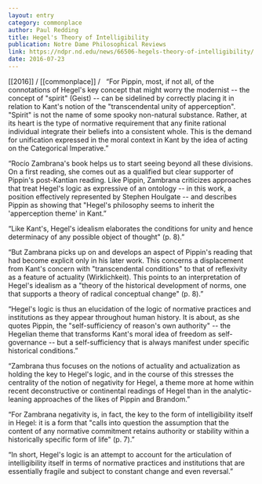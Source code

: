 ```yaml
---
layout: entry
category: commonplace
author: Paul Redding
title: Hegel's Theory of Intelligibility
publication: Notre Dame Philosophical Reviews
link: https://ndpr.nd.edu/news/66506-hegels-theory-of-intelligibility/
date: 2016-07-23
---
```


[[2016]] / [[commonplace]] / 
 
“For Pippin, most, if not all, of the connotations of Hegel's key concept that might worry the modernist -- the concept of "spirit" (Geist) -- can be sidelined by correctly placing it in relation to Kant's notion of the "transcendental unity of apperception". "Spirit" is not the name of some spooky non-natural substance. Rather, at its heart is the type of normative requirement that any finite rational individual integrate their beliefs into a consistent whole. This is the demand for unification expressed in the moral context in Kant by the idea of acting on the Categorical Imperative.”

“Rocío Zambrana's book helps us to start seeing beyond all these divisions. On a first reading, she comes out as a qualified but clear supporter of Pippin's post-Kantian reading. Like Pippin, Zambrana criticizes approaches that treat Hegel's logic as expressive of an ontology -- in this work, a position effectively represented by Stephen Houlgate -- and describes Pippin as showing that "Hegel's philosophy seems to inherit the 'apperception theme' in Kant.”

“Like Kant's, Hegel's idealism elaborates the conditions for unity and hence determinacy of any possible object of thought" (p. 8).”

“But Zambrana picks up on and develops an aspect of Pippin's reading that had become explicit only in his later work. This concerns a displacement from Kant's concern with "transcendental conditions" to that of reflexivity as a feature of actuality (Wirklichkeit). This points to an interpretation of Hegel's idealism as a "theory of the historical development of norms, one that supports a theory of radical conceptual change" (p. 8).”

“Hegel's logic is thus an elucidation of the logic of normative practices and institutions as they appear throughout human history. It is about, as she quotes Pippin, the "self-sufficiency of reason's own authority" -- the Hegelian theme that transforms Kant's moral idea of freedom as self-governance -- but a self-sufficiency that is always manifest under specific historical conditions.”

“Zambrana thus focuses on the notions of actuality and actualization as holding the key to Hegel's logic, and in the course of this stresses the centrality of the notion of negativity for Hegel, a theme more at home within recent deconstructive or continental readings of Hegel than in the analytic-leaning approaches of the likes of Pippin and Brandom.”

“For Zambrana negativity is, in fact, the key to the form of intelligibility itself in Hegel: it is a form that "calls into question the assumption that the content of any normative commitment retains authority or stability within a historically specific form of life" (p. 7).”

“In short, Hegel's logic is an attempt to account for the articulation of intelligibility itself in terms of normative practices and institutions that are essentially fragile and subject to constant change and even reversal.”

